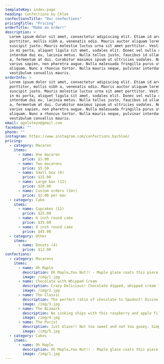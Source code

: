 ```yaml
---
templateKey: index-page
heading: Confections by Chloe
confectionsTitle: "Our confections"
pricingTitle: "Pricing"
orderTitle: "Make an order!"
description: >
  Lorem ipsum dolor sit amet, consectetur adipiscing elit. Etiam id arcu
  porttitor, mollis nibh a, venenatis odio. Mauris auctor aliquam lorem, eu
  suscipit justo. Mauris molestie luctus urna sit amet porttitor. Vestibulum
  in mi porta, aliquet ligula sit amet, sodales elit. Donec vel nulla rutrum,
  interdum dui eu, lacinia metus. Nulla tellus justo, faucibus id ullamcorper
  a, fermentum at dui. Curabitur maximus ipsum ut ultricies sodales. Nulla ut
  varius sapien, non pharetra augue. Nulla malesuada fringilla purus ut
  aliquam. Nunc a rhoncus tortor. Nulla mauris neque, pulvinar interdum mi a,
  vestibulum convallis mauris.
orderInfo: >
  Lorem ipsum dolor sit amet, consectetur adipiscing elit. Etiam id arcu
  porttitor, mollis nibh a, venenatis odio. Mauris auctor aliquam lorem, eu
  suscipit justo. Mauris molestie luctus urna sit amet porttitor. Vestibulum
  in mi porta, aliquet ligula sit amet, sodales elit. Donec vel nulla rutrum,
  interdum dui eu, lacinia metus. Nulla tellus justo, faucibus id ullamcorper
  a, fermentum at dui. Curabitur maximus ipsum ut ultricies sodales. Nulla ut
  varius sapien, non pharetra augue. Nulla malesuada fringilla purus ut
  aliquam. Nunc a rhoncus tortor. Nulla mauris neque, pulvinar interdum mi a,
  vestibulum convallis mauris.
email: qgolsteyn@gmail.com
facebook: ""
phone: ""
instagram: https://www.instagram.com/confections.bychloe/
pricing:
  - category: Macaron
    items:
      - name: One macaron
        price: $3.00
      - name: Two macarons
        price: $5.50
      - name: Small box (6)
        price: $15.00
      - name: Large box (12)
        price: $28.00
      - name: Custom orders (24+)
        price: $2.00 per mac
  - category: Cake
    items:
      - name: Cupcakes (12)
        price: $25.00
      - name: 6 inch round cake
        price: $35.00
      - name: 8 inch round cake
        price: $45.00
  - category: Other
    items:
      - name: Donuts (4)
        price: $12.00
confections:
  - category: Macarons
    items:
      - name: Oh Maple
        description: Oh Maple…You Nut!! - Maple glaze coats this piece of heaven, that’s then smothered in chopped peanuts! Yum!!
        image: /img/1.jpg
      - name: Chocolate with Whipped Cream
        description: Crazy Delicious! Chocolate dipped, whipped cream filled Bizmark.
        image: /img/2.jpg
      - name: The Classic
        description: The perfect ratio of chocolate to Spudnut! Divine!
        image: /img/3.jpg
      - name: The Bizmark
        description: No sinking ships with this raspberry and apple filled Spudnut. Rolled in sugar goodness!
        image: /img/4.jpg
      - name: The Purist
        description: Just Glaze!! Not too sweet and not too gooey. Simply perfection!
        image: /img/5.jpg
  - category: Cakes
    items:
      - name: Oh Maple
        description: Oh Maple…You Nut!! - Maple glaze coats this piece of heaven, that’s then smothered in chopped peanuts! Yum!!
        image: /img/1.jpg
---
```

